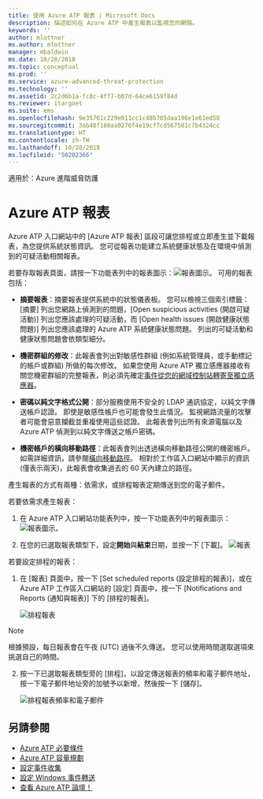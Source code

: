 ```yaml
---
title: 使用 Azure ATP 報表 | Microsoft Docs
description: 描述如何在 Azure ATP 中產生報表以監視您的網路。
keywords: ''
author: mlottner
ms.author: mlottner
manager: mbaldwin
ms.date: 10/28/2018
ms.topic: conceptual
ms.prod: ''
ms.service: azure-advanced-threat-protection
ms.technology: ''
ms.assetid: 2c2d6b1a-fc8c-4ff7-b07d-64ce6159f84d
ms.reviewer: itargoet
ms.suite: ems
ms.openlocfilehash: 9e35761c229e011cc1c48b705daa196e1e61ed58
ms.sourcegitcommit: 3ab48f180aa0276f4e19cf7cd567581c7b4324cc
ms.translationtype: HT
ms.contentlocale: zh-TW
ms.lasthandoff: 10/28/2018
ms.locfileid: "50202366"
---
```

適用於：Azure 進階威脅防護


# <a name="azure-atp-reports"></a>Azure ATP 報表

Azure ATP 入口網站中的 [Azure ATP 報表] 區段可讓您排程或立即產生並下載報表，為您提供系統狀態資訊。 您可從報表功能建立系統健康狀態及在環境中偵測到的可疑活動相關報表。


若要存取報表頁面，請按一下功能表列中的報表圖示：![報表圖示](./media/atp-report-icon.png)。
可用的報表包括： 

- **摘要報表**：摘要報表提供系統中的狀態儀表板。 您可以檢視三個索引標籤：[摘要] 列出您網路上偵測到的問題，[Open suspicious activities (開啟可疑活動)] 列出您應該處理的可疑活動，而 [Open health issues (開啟健康狀態問題)] 列出您應該處理的 Azure ATP 系統健康狀態問題。 列出的可疑活動和健康狀態問題會依類型細分。 

- **機密群組的修改**：此報表會列出對敏感性群組 (例如系統管理員，或手動標記的帳戶或群組) 所做的每次修改。 如果您使用 Azure ATP 獨立感應器接收有關您機密群組的完整報表，則必須先確定[事件從您的網域控制站轉寄至獨立感應器](configure-event-forwarding.md)。 

- **密碼以純文字格式公開**：部分服務使用不安全的 LDAP 通訊協定，以純文字傳送帳戶認證。 即使是敏感性帳戶也可能會發生此情況。 監視網路流量的攻擊者可能會惡意攔截並重複使用這些認證。 此報表會列出所有來源電腦以及 Azure ATP 偵測到以純文字傳送之帳戶密碼。 

- **機密帳戶的橫向移動路徑**：此報表會列出透過橫向移動路徑公開的機密帳戶。 如需詳細資訊，請參閱[橫向移動路徑](use-case-lateral-movement-path.md)。 相對於工作區入口網站中顯示的資訊 (僅表示兩天)，此報表會收集過去的 60 天內建立的路徑。

產生報表的方式有兩種：依需求，或排程報表定期傳送到您的電子郵件。

若要依需求產生報表：

1. 在 Azure ATP 入口網站功能表列中，按一下功能表列中的報表圖示： ![報表圖示](./media/atp-report-icon.png)。

2. 在您的已選取報表類型下，設定**開始**與**結束**日期，並按一下 [下載]。 
 ![報表](./media/reports.png)

若要設定排程的報表：
 
1. 在 [報表] 頁面中，按一下 [Set scheduled reports (設定排程的報表)]，或在 Azure ATP 工作區入口網站的 [設定] 頁面中，按一下 [Notifications and Reports (通知與報表)] 下的 [排程的報表]。

   ![排程報表](./media/atp-sched-reports.png)
 
 > [!NOTE]
 > 根據預設，每日報表會在午夜 (UTC) 過後不久傳送。 您可以使用時間選取選項來挑選自己的時間。 

2. 按一下已選取報表類型旁的 [排程]，以設定傳送報表的頻率和電子郵件地址，按一下電子郵件地址旁的加號予以新增，然後按一下 [儲存]。

   ![排程報表頻率和電子郵件](./media/sched-report1.png)


## <a name="see-also"></a>另請參閱
- [Azure ATP 必要條件](atp-prerequisites.md)
- [Azure ATP 容量規劃](atp-capacity-planning.md)
- [設定事件收集](configure-event-collection.md)
- [設定 Windows 事件轉送](configure-event-forwarding.md#configuring-windows-event-forwarding)
- [查看 Azure ATP 論壇！](https://aka.ms/azureatpcommunity)